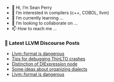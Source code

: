 - 👋 Hi, I’m Sean Perry
- 👀 I’m interested in compilers (c++, COBOL, llvm)
- 🌱 I’m currently learning ...
- 💞️ I’m looking to collaborate on ...
- 📫 How to reach me ...

<!---
s66perry/s66perry is a ✨ special ✨ repository because its `README.md` (this file) appears on your GitHub profile.
You can click the Preview link to take a look at your changes.
--->
### 📕 Latest LLVM Discourse Posts

<!-- DISCOURSE-LLVM:START -->
- [Llvm::format is dangerous](https://discourse.llvm.org/t/llvm-format-is-dangerous/71994#post_3)
- [Tips for debugging ThinLTO crashes](https://discourse.llvm.org/t/tips-for-debugging-thinlto-crashes/71848#post_4)
- [Distinction of DIExpression node](https://discourse.llvm.org/t/distinction-of-diexpression-node/71747#post_8)
- [Some ideas about organizing dialects](https://discourse.llvm.org/t/some-ideas-about-organizing-dialects/71968#post_8)
- [Llvm::format is dangerous](https://discourse.llvm.org/t/llvm-format-is-dangerous/71994#post_2)
<!-- DISCOURSE-LLVM:END -->
